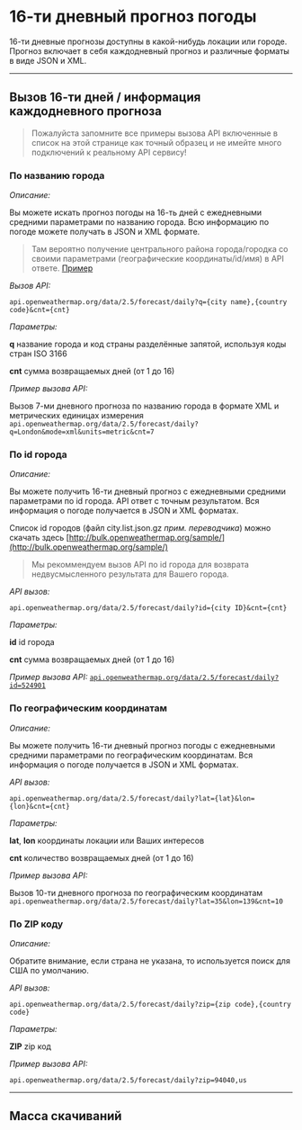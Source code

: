 # 16-ти дневный прогноз погоды

16-ти дневные прогнозы доступны в какой-нибудь локации или городе. Прогноз включает в себя каждодневный прогноз и различные форматы в виде JSON и XML.

***

## Вызов 16-ти дней / информация каждодневного прогноза

> Пожалуйста запомните все примеры вызова API включенные в список на этой странице как точный образец и не имейте много подключений к реальному API сервису!

### По названию города

*Описание:*

Вы можете искать прогноз погоды на 16-ть дней с ежедневными средними параметрами по названию города. Всю информацию по погоде можете получать в JSON и XML формате.

> Там вероятно получение центрального района города/городка со своими параметрами (географические координаты/id/имя) в API ответе. [Пример](http://samples.openweathermap.org/data/2.5/forecast/daily?q=M%C3%BCnchen,DE&appid=b6907d289e10d714a6e88b30761fae22 "Пример")

*Вызов API:*

`api.openweathermap.org/data/2.5/forecast/daily?q={city name},{country code}&cnt={cnt}`

*Параметры:*

**q** название города и код страны разделённые запятой, используя коды стран ISO 3166

**cnt** сумма возвращаемых дней (от 1 до 16)

*Пример вызова API:*

Вызов 7-ми дневного прогноза по названию города в формате XML и метрических единицах измерения `api.openweathermap.org/data/2.5/forecast/daily?q=London&mode=xml&units=metric&cnt=7`

### По id города

*Описание:*

Вы можете получить 16-ти дневный прогноз с ежедневными средними параметрами по id города. API ответ с точным результатом. Вся информация о погоде получается в JSON и XML форматах.

Список id городов (файл city.list.json.gz *прим. переводчика*) можно скачать здесь [http://bulk.openweathermap.org/sample/](http://bulk.openweathermap.org/sample/)

> Мы рекоммендуем вызов API по id города для возврата недвусмысленного результата для Вашего города.

*API вызов:*

`api.openweathermap.org/data/2.5/forecast/daily?id={city ID}&cnt={cnt}`

*Параметры:*

**id** id города

**cnt** сумма возвращаемых дней (от 1 до 16)

*Пример вызова API:*
[`api.openweathermap.org/data/2.5/forecast/daily?id=524901`](http://samples.openweathermap.org/data/2.5/forecast/daily?id=524901&lang=zh_cn&appid=b1b15e88fa797225412429c1c50c122a1)

### По географическим координатам

*Описание:*

Вы можете получить 16-ти дневный прогноз погоды с ежедневными средними параметрами по географическим координатам. Вся информация о погоде получается в JSON и XML форматах.

*API вызов:*

`api.openweathermap.org/data/2.5/forecast/daily?lat={lat}&lon={lon}&cnt={cnt}`

*Параметры:*

**lat**, **lon** координаты локации или Ваших интересов

**cnt** количество возвращаемых дней (от 1 до 16)

*Пример вызова API:*

Вызов 10-ти дневного прогноза по географическим координатам `api.openweathermap.org/data/2.5/forecast/daily?lat=35&lon=139&cnt=10`

### По ZIP коду

*Описание:*

Обратите внимание, если страна не указана, то используется поиск для США по умолчанию.

*API вызов:*

`api.openweathermap.org/data/2.5/forecast/daily?zip={zip code},{country code}`

*Параметры:*

**ZIP** zip код

*Пример вызова API:*

`api.openweathermap.org/data/2.5/forecast/daily?zip=94040,us`

***

## Масса скачиваний